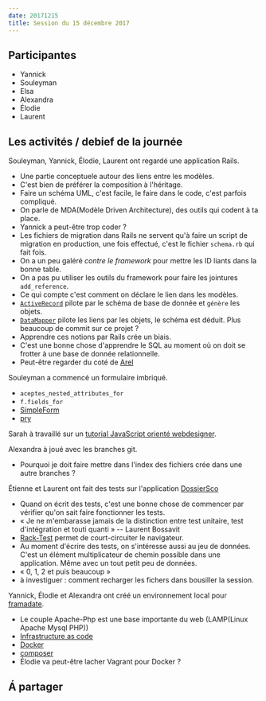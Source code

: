 ```yaml
---
date: 20171215
title: Session du 15 décembre 2017
---
```


## Participantes

- Yannick
- Souleyman
- Elsa
- Alexandra
- Élodie
- Laurent

## Les activités / debief de la journée

Souleyman, Yannick, Élodie, Laurent ont regardé une application Rails.
- Une partie conceptuele autour des liens entre les modèles.
- C'est bien de préférer la composition à l'héritage.
- Faire un schéma UML, c'est facile, le faire dans le code, c'est parfois compliqué.
- On parle de MDA(Modèle Driven Architecture), des outils qui codent à ta place.
- Yannick a peut-être trop coder ?
- Les fichiers de migration dans Rails ne servent qu'à faire un script de migration en production, une fois effectué, c'est le fichier `schema.rb` qui fait fois.
- On a un peu galéré _contre le framework_ pour mettre les ID liants dans la bonne table.
- On a pas pu utiliser les outils du framework pour faire les jointures `add_reference`.
- Ce qui compte c'est comment on déclare le lien dans les modèles.
- [`ActiveRecord`](http://guides.rubyonrails.org/active_record_basics.html) pilote par le schéma de base de donnée et `génère` les objets.
- [`DataMapper`](http://datamapper.org/) pilote les liens par les objets, le schéma est déduit. Plus beaucoup de commit sur ce projet ?
- Apprendre ces notions par Rails crée un biais.
- C'est une bonne chose d'apprendre le SQL au moment où on doit se frotter à une base de donnée relationnelle.
- Peut-être regarder du coté de [Arel](https://github.com/rails/arel)

Souleyman a commencé un formulaire imbriqué.
- `aceptes_nested_attributes_for`
- `f.fields_for`
- [SimpleForm](https://github.com/plataformatec/simple_form)
- [pry](https://getsimpleform.com://github.com/pry/pry)

Sarah à travaillé sur un [tutorial JavaScript orienté webdesigner](https://www.linkedin.com/learning/javascript-for-web-designers-2).

Alexandra à joué avec les branches git.
- Pourquoi je doit faire mettre dans l'index des fichiers crée dans une autre branches ?

Étienne et Laurent ont fait des tests sur l'application [DossierSco](https://github.com/sgmap/dossiersco)
- Quand on écrit des tests, c'est une bonne chose de commencer par vérifier qu'on sait faire fonctionner les tests.
- « Je ne m'embarasse jamais de la distinction entre test unitaire, test d'intégration et touti quanti » -- Laurent Bossavit
- [Rack-Test](https://github.com/rack-test/rack-test) permet de court-circuiter le navigateur.
- Au moment d'écrire des tests, on s'intéresse aussi au jeu de données. C'est un élément multiplicateur de chemin possible dans une application. Même avec un tout petit peu de données.
- « 0, 1, 2 et puis beaucoup »
- à investiguer : comment recharger les fichers dans bousiller la session.

Yannick, Élodie et Alexandra ont créé un environnement local pour [framadate](https://framadate.org/).
- Le couple Apache-Php est une base importante du web (LAMP(Linux Apache Mysql PHP))
- [Infrastructure as code](https://en.wikipedia.org/wiki/Infrastructure_as_Code)
- [Docker](https://www.docker.com/)
- [composer](https://getcomposer.org/)
- Élodie va peut-être lacher Vagrant pour Docker ?

## Á partager


